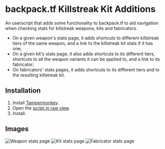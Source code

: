 # backpack.tf Killstreak Kit Additions

An userscript that adds some functionality to backpack.tf to aid navigation when checking stats for killstreak weapons, kits and fabricators. 
* On a given weapon's stats page, it adds shortcuts to different killstreak tiers of the same weapon, and a link to the killstreak kit stats if it has one;
* On a given kit's stats page, it also adds shortcuts to its different tiers, shortcuts to all the weapon variants it can be applied to, and a link to its fabricator;
* On fabricators' stats pages, it adds shortcuts to its different tiers and to the resulting killstreak kit.

## Installation

1. Install [Tampermonkey](https://www.tampermonkey.net/).
2. Open the [script in raw view](https://github.com/HairGMan/bptf-killstreak-kit-additions/raw/master/bptf-killstreak-kit-addon-mainsrc.user.js).
3. Install.

## Images

![Weapon stats page](https://i.imgur.com/0o9CnNt.png)
![Kit stats page](https://i.imgur.com/Mx4isU7.png)
![Fabricator stats page](https://i.imgur.com/YOcyQSF.png)
